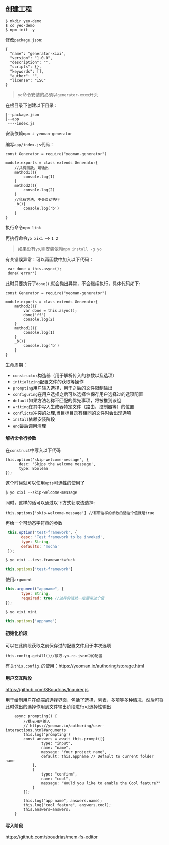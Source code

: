 ## 创建工程

```
$ mkdir yeo-demo
$ cd yeo-demo
$ npm init -y
```

修改`package.json`:

```
{
  "name": "generator-xixi",
  "version": "1.0.0",
  "description": "",
  "scripts": {},
  "keywords": [],
  "author": "",
  "license": "ISC"
}
```

> `yo`命令安装的必须以`generator-xxxx`开头

在根目录下创建以下目录：

```
|--package.json
|--app
 ----index.js
```

安装依赖`npm i yeoman-generator`

编写`app/index.js`代码：

```
const Generator = require("yeoman-generator")

module.exports = class extends Generator{
	//共有函数，可输出
    method1(){
        console.log(1)
    }
    method2(){
        console.log(2)
    }
   	//私有方法，不会自动执行
    _b(){
    	console.log('b')
    }
}
```

执行命令`npm link`

再执行命令`yo xixi` ==> `1 2`

> 如果没有`yo`,则安装依赖`npm install -g yo`

有关错误异常：可以再函数中加入以下代码：

```
 var done = this.async();
 done('error')
```

此时只要执行了`done()`,就会抛出异常，不会继续执行，具体代码如下:

```
const Generator = require("yeoman-generator")

module.exports = class extends Generator{
    method2(){
        var done = this.async();
        done('ff')
        console.log(2)
    }
    method1(){
        console.log(1)
    }
    _b(){
    	console.log('b')
    }
}
```

生命周期：

* `constructor`构造器（用于解析传入的参数以及选项）
* `initializing`配置文件的获取等操作
* `prompting`用户输入选择，用于之后的文件限制输出
* `configuring`在用户选择之后可以选择性保存用户选择过的选项配置
* `default`如果方法名称不匹配的优先事项，将被推到该组
* `writing`在其中写入生成器特定文件（路由，控制器等）的位置
* `conflicts`冲突的处理,当目标目录有相同的文件时会出现选项
* `install`依赖安装阶段
* `end`最后调用清理

#### 解析命令行参数

在`construct`中写入以下代码

```
this.option('skip-welcome-message', {
      desc: 'Skips the welcome message',
      type: Boolean
});
```

这个时候就可以使用`opts`可选性的使用了

```
$ yo xixi --skip-welcome-message
```

同时，这样的话可以通过以下方式获取该选择:

```
this.options['skip-welcome-message'] //有带这样的参数的话这个值就是true
```

再给一个可动态字符串的参数

```javascript
 this.option('test-framework', {
       desc: 'Test framework to be invoked',
       type: String,
       defaults: 'mocha'
 });
```

```
$ yo xixi --test-framework=fuck
```

```javascript
this.options['test-framework']
```

使用`argument`

```javascript
this.argument("appname", {
       type: String,
       required: true //这样的话就一定要带这个值
});
```

```javascript
$ yo xixi mini
```

```javascript
this.options['appname']
```

#### 初始化阶段

可以在此阶段获取之前保存过的配置文件用于本次选项

```
this.config.getAll()//读取.yo-rc.json中的配置
```

有关`this.config.`的使用：https://yeoman.io/authoring/storage.html

#### 用户交互阶段

https://github.com/SBoudrias/Inquirer.js

用于绘制用户在终端的选择界面，包括了选择，列表，多项等多种情况，然后可将此时做出的选择作用到文件输出阶段进行可选择性输出

```
	async prompting() {
        //提示用户输入
        // https://yeoman.io/authoring/user-interactions.html#arguments
        this.log('prompting')
        const answers = await this.prompt([{
                type: "input",
                name: "name",
                message: "Your project name",
                default: this.appname // Default to current folder name
            },
            {
                type: "confirm",
                name: "cool",
                message: "Would you like to enable the Cool feature?"
            }
        ]);

        this.log("app name", answers.name);
        this.log("cool feature", answers.cool);
        this.answers=answers;
    }
```

#### 写入阶段

 https://github.com/sboudrias/mem-fs-editor